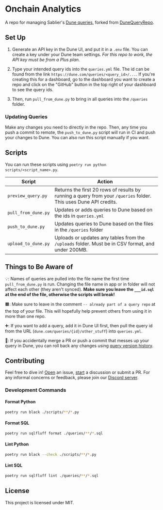 # Onchain Analytics

A repo for managing Sablier's [Dune queries](https://dune.mintlify.app/api-reference/crud/endpoint/create), forked from
[DuneQueryRepo](https://github.com/duneanalytics/DuneQueryRepo).

## Set Up

1. Generate an API key in the Dune UI, and put it in a `.env` file. You can create a key under your Dune team settings.
   _For this repo to work, the API key must be from a Plus plan._

2. Type your intended query ids into the `queries.yml` file. The id can be found from the link
   `https://dune.com/queries/<query_id>/...`. If you're creating this for a dashboard, go to the dashboard you want to
   create a repo and click on the "GitHub" button in the top right of your dashboard to see the query ids.

3. Then, run `pull_from_dune.py` to bring in all queries into the `/queries` folder.

### Updating Queries

Make any changes you need to directly in the repo. Then, any time you push a commit to remote, the `push_to_dune.py`
script will run in CI and push your changes to Dune. You can also run this script manually if you want.

## Scripts

You can run these scripts using `poetry run python scripts/<script_name>.py`.

| Script              | Action                                                                                                           |
| ------------------- | ---------------------------------------------------------------------------------------------------------------- |
| `preview_query.py`  | Returns the first 20 rows of results by running a query from your `/queries` folder. This uses Dune API credits. |
| `pull_from_dune.py` | Updates or adds queries to Dune based on the ids in `queries.yml`                                                |
| `push_to_dune.py`   | Updates queries to Dune based on the files in the `/queries` folder                                              |
| `upload_to_dune.py` | Uploads or updates any tables from the `/uploads` folder. Must be in CSV format, and under 200MB.                |

## Things to Be Aware of

💡: Names of queries are pulled into the file name the first time `pull_from_dune.py` is run. Changing the file name in
app or in folder will not affect each other (they aren't synced). **Make sure you leave the `___id.sql` at the end of
the file, otherwise the scripts will break!**

🟧: Make sure to leave in the comment `-- already part of a query repo` at the top of your file. This will hopefully
help prevent others from using it in more than one repo.

➕: If you want to add a query, add it in Dune UI first, then pull the query id from the URL
(`dune.com/queries/{id}/other_stuff`) into `queries.yml`.

🛑: If you accidentally merge a PR or push a commit that messes up your query in Dune, you can roll back any changes
using [query version history](https://dune.com/docs/app/query-editor/version-history).

## Contributing

Feel free to dive in! [Open](https://github.com/sablier-labs/onchain-analytics/issues/new) an issue,
[start](https://github.com/sablier-labs/onchain-analytics/discussions/new) a discussion or submit a PR. For any informal
concerns or feedback, please join our [Discord server](https://discord.gg/bSwRCwWRsT).

### Development Commands

#### Format Python

```sh
poetry run black ./scripts/**/*.py
```

#### Format SQL

```sh
poetry run sqlfluff format ./queries/**/*.sql
```

#### Lint Python

```sh
poetry run black --check ./scripts/**/*.py
```

#### Lint SQL

```sh
poetry run sqlfluff lint ./queries/**/*.sql
```

## License

This project is licensed under MIT.
